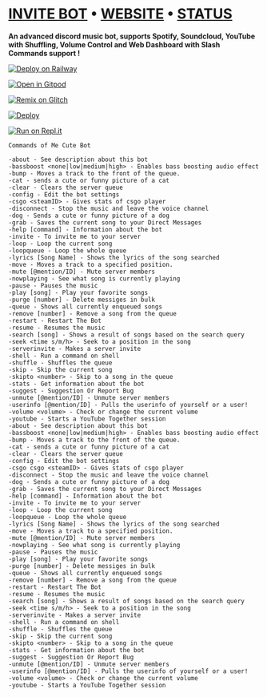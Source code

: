 # [INVITE BOT](https://bit.ly/MeCuTe)   •   [WEBSITE](https://mecute.ga)   •   [STATUS](https://mecute.instatus.com)

**An advanced discord music bot, supports Spotify, Soundcloud, YouTube with Shuffling, Volume Control and Web Dashboard with Slash Commands support !**

[![Deploy on Railway](https://railway.app/button.svg)](https://u.oggy.ga/discord-music-bot-railway-deploy) 

[![Open in Gitpod](https://camo.githubusercontent.com/76e60919474807718793857d8eb615e7a50b18b04050577e5a35c19421f260a3/68747470733a2f2f676974706f642e696f2f627574746f6e2f6f70656e2d696e2d676974706f642e737667)](https://gitpod.io/#https://github.com/nischay876/discord-music-bot/tree/main)

[![Remix on Glitch](https://cdn.glitch.com/2703baf2-b643-4da7-ab91-7ee2a2d00b5b%2Fremix-button.svg)](https://glitch.com/edit/#!/import/github/nischay876/discord-music-bot)

[![Deploy](https://www.herokucdn.com/deploy/button.svg)](https://heroku.com/deploy?template=https://github.com/nischay876/discord-music-bot)

[![Run on Repl.it](https://repl.it/badge/github/nischay876/discord-music-bot)](https://repl.it/github/nischay876/discord-music-bot)

```
Commands of Me Cute Bot

-about - See description about this bot
-bassboost <none|low|medium|high> - Enables bass boosting audio effect
-bump - Moves a track to the front of the queue.
-cat - sends a cute or funny picture of a cat
-clear - Clears the server queue
-config - Edit the bot settings
-csgo <steamID> - Gives stats of csgo player
-disconnect - Stop the music and leave the voice channel
-dog - Sends a cute or funny picture of a dog
-grab - Saves the current song to your Direct Messages
-help [command] - Information about the bot
-invite - To invite me to your server
-loop - Loop the current song
-loopqueue - Loop the whole queue
-lyrics [Song Name] - Shows the lyrics of the song searched
-move - Moves a track to a specified position.
-mute [@mention/ID] - Mute server members
-nowplaying - See what song is currently playing
-pause - Pauses the music
-play [song] - Play your favorite songs
-purge [number] - Delete messiges in bulk
-queue - Shows all currently enqueued songs
-remove [number] - Remove a song from the queue
-restart - Restart The Bot
-resume - Resumes the music
-search [song] - Shows a result of songs based on the search query
-seek <time s/m/h> - Seek to a position in the song
-serverinvite - Makes a server invite
-shell - Run a command on shell
-shuffle - Shuffles the queue
-skip - Skip the current song
-skipto <number> - Skip to a song in the queue
-stats - Get information about the bot
-suggest - Suggestion Or Report Bug
-unmute [@mention/ID] - Unmute server members
-userinfo [@mention/ID] - Pulls the userinfo of yourself or a user!
-volume <volume> - Check or change the current volume
-youtube - Starts a YouTube Together session
-about - See description about this bot
-bassboost <none|low|medium|high> - Enables bass boosting audio effect
-bump - Moves a track to the front of the queue.
-cat - sends a cute or funny picture of a cat
-clear - Clears the server queue
-config - Edit the bot settings
-csgo csgo <steamID> - Gives stats of csgo player
-disconnect - Stop the music and leave the voice channel
-dog - Sends a cute or funny picture of a dog
-grab - Saves the current song to your Direct Messages
-help [command] - Information about the bot
-invite - To invite me to your server
-loop - Loop the current song
-loopqueue - Loop the whole queue
-lyrics [Song Name] - Shows the lyrics of the song searched
-move - Moves a track to a specified position.
-mute [@mention/ID] - Mute server members
-nowplaying - See what song is currently playing
-pause - Pauses the music
-play [song] - Play your favorite songs
-purge [number] - Delete messiges in bulk
-queue - Shows all currently enqueued songs
-remove [number] - Remove a song from the queue
-restart - Restart The Bot
-resume - Resumes the music
-search [song] - Shows a result of songs based on the search query
-seek <time s/m/h> - Seek to a position in the song
-serverinvite - Makes a server invite
-shell - Run a command on shell
-shuffle - Shuffles the queue
-skip - Skip the current song
-skipto <number> - Skip to a song in the queue
-stats - Get information about the bot
-suggest - Suggestion Or Report Bug
-unmute [@mention/ID] - Unmute server members
-userinfo [@mention/ID] - Pulls the userinfo of yourself or a user!
-volume <volume> - Check or change the current volume
-youtube - Starts a YouTube Together session

